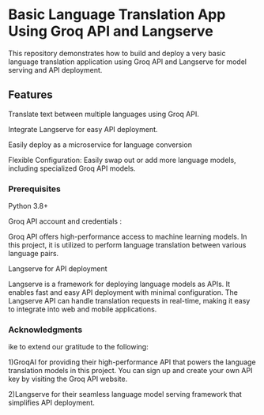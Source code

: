 # Basic Language Translation App Using Groq API and Langserve



This repository demonstrates how to build and deploy a very basic language translation application  using Groq API and Langserve for model serving and API deployment.


 

## Features
Translate text between multiple languages using Groq API.

Integrate Langserve for easy API deployment.

Easily deploy as a microservice for language conversion

Flexible Configuration: Easily swap out or add more language models, including specialized Groq API models.

###  Prerequisites
Python 3.8+

Groq API account and credentials : 

Groq API offers high-performance access to machine learning models. In this project, it is utilized to perform language translation between various language pairs.

Langserve for API deployment

Langserve is a framework for deploying language models as APIs. It enables fast and easy API deployment with minimal configuration. The Langserve API can handle translation requests in real-time, making it easy to integrate into web and mobile applications.
 

### Acknowledgments

ike to extend our gratitude to the following:

1)GroqAI for providing their high-performance API that powers the language translation models in this project. You can sign up and create your own API key by visiting the Groq API website.

2)Langserve for their seamless language model serving framework that simplifies API deployment.
